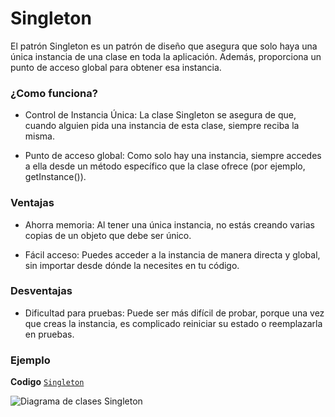 # Singleton
   
El patrón Singleton es un patrón de diseño que asegura que solo haya una única instancia de una clase en toda la aplicación. Además, proporciona un punto de acceso global para obtener esa instancia.

### ¿Como funciona?

- Control de Instancia Única: La clase Singleton se asegura de que, cuando alguien pida una instancia de esta clase, siempre reciba la misma.

- Punto de acceso global: Como solo hay una instancia, siempre accedes a ella desde un método específico que la clase ofrece (por ejemplo, getInstance()).

### Ventajas

- Ahorra memoria: Al tener una única instancia, no estás creando varias copias de un objeto que debe ser único.

- Fácil acceso: Puedes acceder a la instancia de manera directa y global, sin importar desde dónde la necesites en tu código.

### Desventajas

- Dificultad para pruebas: Puede ser más difícil de probar, porque una vez que creas la instancia, es complicado reiniciar su estado o reemplazarla en pruebas.

### Ejemplo

**Codigo** [`Singleton`](./Singleton.ts)

![Diagrama de clases Singleton](../../assets/Singleton.jpg)
